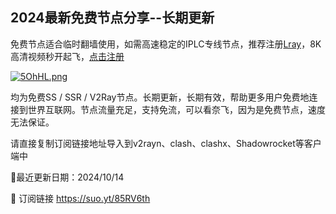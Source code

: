 ## 2024最新免费节点分享--长期更新

免费节点适合临时翻墙使用，如需高速稳定的IPLC专线节点，推荐注册[Lray](https://lray.dlgisea.com/#/login?code=reBERlwp)，8K高清视频秒开起飞，[点击注册](https://lray.dlgisea.com/#/login?code=reBERlwp)

[![5OhHL.png](https://i.w3tt.com/2021/09/01/5OhHL.png)](https://lray.dlgisea.com/#/login?code=reBERlwp)

均为免费SS / SSR / V2Ray节点。长期更新，长期有效，帮助更多用户免费地连接到世界互联网。节点流量充足，支持免流，可以看奈飞，因为是免费节点，速度无法保证。

请直接复制订阅链接地址导入到v2rayn、clash、clashx、Shadowrocket等客户端中

🔔最近更新日期：2024/10/14

🚀 订阅链接
https://suo.yt/85RV6th
